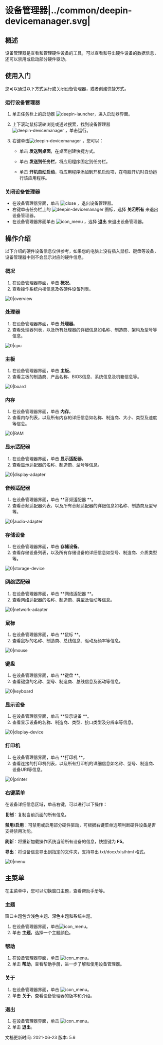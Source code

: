 # 设备管理器|../common/deepin-devicemanager.svg|

## 概述

设备管理器是查看和管理硬件设备的工具，可以查看和导出硬件设备的数据信息，还可以禁用或启动部分硬件驱动。

## 使用入门

您可以通过以下方式运行或关闭设备管理器，或者创建快捷方式。

### 运行设备管理器

1. 单击任务栏上的启动器 ![deepin-launcher](icon/deepin-launcher.svg)，进入启动器界面。

2. 上下滚动鼠标滚轮浏览或通过搜索，找到设备管理器 ![deepin-devicemanager](icon/deepin-devicemanager.svg) ，单击运行。

3. 右键单击![deepin-devicemanager](icon/deepin-devicemanager.svg) ，您可以：

   - 单击 **发送到桌面**，在桌面创建快捷方式。

   - 单击 **发送到任务栏**，将应用程序固定到任务栏。

   - 单击 **开机自动启动**，将应用程序添加到开机启动项，在电脑开机时自动运行该应用程序。


### 关闭设备管理器

- 在设备管理器界面，单击  ![close](icon/close.svg) ，退出设备管理器。
- 右键单击任务栏上的 ![deepin-devicemanager](icon/deepin-devicemanager.svg)  图标，选择 **关闭所有** 来退出设备管理器。
- 在设备管理器界面单击 ![icon_menu](icon/icon_menu.svg) ，选择 **退出** 来退出设备管理器。

## 操作介绍
以下介绍的硬件设备信息仅供参考，如果您的电脑上没有插入鼠标、键盘等设备，设备管理器中则不会显示对应的硬件信息。

### 概况

1. 在设备管理器界面，单击 **概况**。
2. 查看操作系统内核信息及各硬件设备列表。

![0|overview](jpg/overview.png)

### 处理器

1. 在设备管理器界面，单击 **处理器**。
2. 查看处理器列表，以及所有处理器的详细信息如名称、制造商、架构及型号等信息。

![0|cpu](jpg/cpu.png)

### 主板

1. 在设备管理器界面，单击 **主板**。
2. 查看主板的制造商、产品名称、BIOS信息、系统信息及机箱信息等。

![0|board](jpg/board.png)

### 内存

1. 在设备管理器界面，单击 **内存**。
2. 查看内存列表，以及所有内存的详细信息如名称、制造商、大小、类型及速度等信息。

![0|RAM](jpg/RAM.png)

### 显示适配器

1. 在设备管理器界面，单击 **显示适配器**。
2. 查看显示适配器的名称、制造商、型号等信息。

![0|display-adapter](jpg/display-adapter.png)

### 音频适配器

1. 在设备管理器界面，单击 **音频适配器 **。
2. 查看音频适配器列表，以及所有音频适配器的详细信息如名称、制造商及型号等。

![0|audio-adapter](jpg/audio-adapter.png)

### 存储设备

1. 在设备管理器界面，单击 **存储设备**。
2. 查看存储设备列表，以及所有存储设备的详细信息如型号、制造商、介质类型等。

![0|storage-device](jpg/storage-device.png)

### 网络适配器

1. 在设备管理器界面，单击 **网络适配器 **。
2. 查看网络适配器的名称、制造商、类型及驱动等信息。

![0|network-adapter](jpg/network-adapter.png)

### 鼠标

1. 在设备管理器界面，单击 **鼠标 **。
2. 查看鼠标的名称、制造商、总线信息、驱动及频率等信息。

![0|mouse](jpg/mouse.png)

### 键盘

1. 在设备管理器界面，单击 **键盘 **。
2. 查看键盘的名称、型号、制造商、总线信息及驱动等信息。

![0|keyboard](jpg/keyboard.png)

### 显示设备

1. 在设备管理器界面，单击 **显示设备 **。
2. 查看显示设备的名称、制造商、类型、接口类型及分辨率等信息。

![0|display-device](jpg/display-device.png) 

### 打印机

1. 在设备管理器界面，单击 **打印机 **。
2. 查看连接的打印机列表，以及所有打印机的详细信息如名称、型号、制造商、设备URI等信息。

![0|printer](jpg/printer.png)

### 右键菜单

在设备详细信息区域，单击右键，可以进行以下操作：

**复制**：复制当前页面的所有信息。

**禁用/启用**：可禁用或启用部分硬件驱动，可根据右键菜单选项判断硬件设备是否支持禁用功能。

**刷新**：将重新加载操作系统当前所有设备的信息，快捷键为 **F5**。

**导出**：将设备信息导出到指定的文件夹，支持导出 txt/docx/xls/html 格式。

![0|menu](jpg/menu.png)

## 主菜单

在主菜单中，您可以切换窗口主题，查看帮助手册等。

### 主题

窗口主题包含浅色主题、深色主题和系统主题。

1. 在设备管理器界面，单击![icon_menu](icon/icon_menu.svg)。
2. 单击 **主题**，选择一个主题颜色。


### 帮助

1. 在设备管理器界面，单击 ![icon_menu](icon/icon_menu.svg)。
2. 单击 **帮助**，查看帮助手册，进一步了解和使用设备管理器。


### 关于

1. 在设备管理器界面，单击 ![icon_menu](icon/icon_menu.svg)。
2. 单击 **关于**，查看设备管理器的版本和介绍。

### 退出

1. 在设备管理器界面，单击 ![icon_menu](icon/icon_menu.svg)。
2. 单击 **退出**。


<div class="version-info"><span>文档更新时间: 2021-06-23</span><span> 版本: 5.6</span></div>